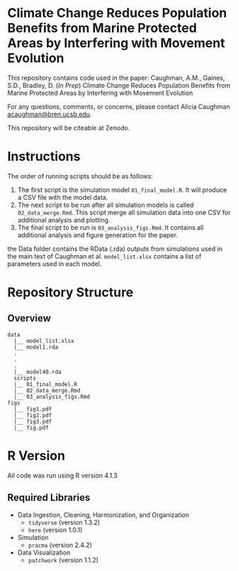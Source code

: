 # Climate Change Reduces Population Benefits from Marine Protected Areas by Interfering with Movement Evolution

This repository contains code used in the paper: Caughman, A.M., Gaines, S.D., Bradley, D. (*In Prep*) Climate Change Reduces Population Benefits from Marine Protected Areas by Interfering with Movement Evolution

For any questions, comments, or concerns, please contact Alicia Caughman [acaughman@bren.ucsb.edu](acaughman@bren.ucsb.edu).

This repository will be citeable at Zenodo.

<DOI>

# Instructions

The order of running scripts should be as follows: 

1. The first script is the simulation model `01_final_model.R`. It will produce a CSV file with the model data.
2. The next script to be run after all simulation models is called `02_data_merge.Rmd`. This script merge all simulation data into one CSV for additional analysis and plotting.
3. The final script to be run is `03_analysis_figs.Rmd`. It contains all additional analysis and figure generation for the paper.

the Data folder contains the RData (.rda) outputs from simulations used in the main text of Caughman et al. `model_list.xlsx` contains a list of parameters used in each model.

# Repository Structure

## Overview

```
data
  |__ model_list.xlsx
  |__ model1.rda
  .
  .
  .
  |__ model40.rda
  scripts
  |__ 01_final_model.R
  |__ 02_data_merge.Rmd
  |__ 03_analysis_figs.Rmd
figs
  |__ fig1.pdf
  |__ fig2.pdf
  |__ fig3.pdf
  |__ fig.pdf
```

# R Version

All code was run using R version 4.1.3

## Required Libraries

+ Data Ingestion, Cleaning, Harmonization, and Organization
  - `tidyverse` (version 1.3.2)
  - `here` (version 1.0.1)
+ Simulation
  - `pracma` (version 2.4.2)
+ Data Visualization
  - `patchwork` (version 1.1.2)